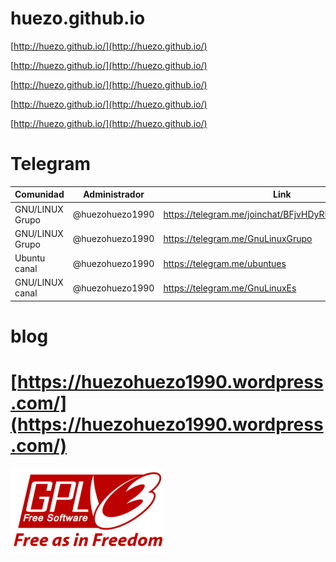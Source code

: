 # huezo.github.io

[http://huezo.github.io/](http://huezo.github.io/)






[http://huezo.github.io/](http://huezo.github.io/)





[http://huezo.github.io/](http://huezo.github.io/)






[http://huezo.github.io/](http://huezo.github.io/)





[http://huezo.github.io/](http://huezo.github.io/)









#  Telegram

| Comunidad | Administrador | Link |
|-----------|---------------|------|
| GNU/LINUX Grupo | @huezohuezo1990 | https://telegram.me/joinchat/BFjvHDyRUAgpz3bn86kRJg |
| GNU/LINUX Grupo | @huezohuezo1990 | https://telegram.me/GnuLinuxGrupo |
| Ubuntu canal | @huezohuezo1990 | https://telegram.me/ubuntues |
| GNU/LINUX canal  | @huezohuezo1990 | https://telegram.me/GnuLinuxEs |


# blog

# [https://huezohuezo1990.wordpress.com/](https://huezohuezo1990.wordpress.com/)


[GPLv3]:https://raw.githubusercontent.com/huezo/huezo.github.io/master/gplv3.png

![GPLv3][GPLv3]



